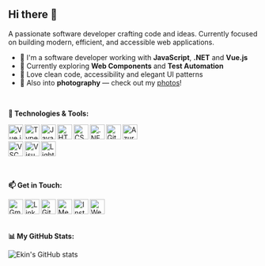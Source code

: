 ## Hi there 👋

A passionate software developer crafting code and ideas. Currently focused on building modern, efficient, and accessible web applications.

- 💼 I'm a software developer working with **JavaScript**, **.NET** and **Vue.js**
- 🎯 Currently exploring **Web Components** and **Test Automation**
- 🧠 Love clean code, accessibility and elegant UI patterns
- 📸 Also into **photography** — check out my <a href="https://www.instagram.com/ekncyln" target="_blank">photos</a>!

<br />

**🔧 Technologies & Tools:**
<br />

[<img align="left" src="https://cdn.jsdelivr.net/gh/devicons/devicon/icons/vuejs/vuejs-original.svg" width="30" alt="Vue.js" />][vue]
[<img align="left" src="https://cdn.jsdelivr.net/gh/devicons/devicon/icons/typescript/typescript-original.svg" width="30" alt="TypeScript" />][ts]
[<img align="left" src="https://cdn.jsdelivr.net/gh/devicons/devicon/icons/javascript/javascript-original.svg" width="30" alt="JavaScript" />][js]
[<img align="left" src="https://cdn.jsdelivr.net/gh/devicons/devicon/icons/html5/html5-original.svg" width="30" alt="HTML5" />][html]
[<img align="left" src="https://cdn.jsdelivr.net/gh/devicons/devicon/icons/css3/css3-original.svg" width="30" alt="CSS3" />][css]
[<img align="left" src="https://cdn.jsdelivr.net/gh/devicons/devicon/icons/dot-net/dot-net-original.svg" width="30" alt=".NET" />][dotnet]
[<img align="left" src="https://cdn.jsdelivr.net/gh/devicons/devicon/icons/git/git-original.svg" width="30" alt="Git" />][git]
[<img align="left" src="https://cdn.jsdelivr.net/gh/devicons/devicon/icons/azure/azure-original.svg" width="30" alt="Azure" />][azure]
<br />
<br />
[<img align="left" src="https://cdn.jsdelivr.net/gh/devicons/devicon/icons/vscode/vscode-original.svg" width="30" alt="VSCode" />][vsCode]
[<img align="left" src="https://cdn.jsdelivr.net/gh/devicons/devicon/icons/visualstudio/visualstudio-plain.svg" width="30" alt="Visual Studio" />][visualstudio]
[<img align="left" src="https://github.com/user-attachments/assets/c9ceafde-b94a-454a-a98b-d45ee095a803" width="30" alt="Lightroom" />][lightroom]

<br />
<br />
<br />

**📫 Get in Touch:**
<br />

[<img align="left" src="https://upload.wikimedia.org/wikipedia/commons/4/4e/Gmail_Icon.png" width="30" alt="Gmail" />][gmail]
[<img align="left" src="https://cdn.jsdelivr.net/gh/devicons/devicon/icons/linkedin/linkedin-original.svg" width="30" alt="LinkedIn" />][linkedin]
[<img align="left" src="https://cdn.jsdelivr.net/gh/devicons/devicon/icons/github/github-original.svg" width="30" alt="GitHub" />][github]
[<img align="left" src="https://cdn.jsdelivr.net/gh/simple-icons/simple-icons/icons/medium.svg" width="30" alt="Medium" />][medium]
[<img align="left" src="https://upload.wikimedia.org/wikipedia/commons/a/a5/Instagram_icon.png" width="30" alt="Instagram" />][instagram]
[<img align="left" src="https://img.icons8.com/ios-filled/50/000000/domain.png" width="30" alt="Website" />][website]

<br />
<br />
<br />

**📊 My GitHub Stats:**
<!-- GitHub Stats -->
<img src="https://github-readme-stats.vercel.app/api?username=ekin-ceylan&show_icons=true&theme=default" alt="Ekin's GitHub stats" />



[instagram]: https://www.instagram.com/ekncyln
[linkedin]: https://www.linkedin.com/in/ekin-ceylan/
[gmail]: mailto:ekinceylann@gmail.com

[gmail]: mailto:ekinceylan@gmail.com
[linkedin]: https://linkedin.com/in/ekin-ceylan
[github]: https://github.com/ekin-ceylan
[medium]: https://medium.com/@ekinceylan
[instagram]: https://instagram.com/ekncyln
[website]: https://www.ekinceylan.com

[js]: https://developer.mozilla.org/en-US/docs/Web/JavaScript
[ts]: https://www.typescriptlang.org/
[vue]: https://vuejs.org/
[dotnet]: https://dotnet.microsoft.com/
[git]: https://git-scm.com/
[vsCode]: https://code.visualstudio.com/
[html]: https://developer.mozilla.org/en-US/docs/Web/HTML
[css]: https://developer.mozilla.org/en-US/docs/Web/CSS
[visualstudio]: https://visualstudio.microsoft.com/
[lightroom]: https://www.adobe.com/products/photoshop-lightroom.html
[azure]: https://azure.microsoft.com/

